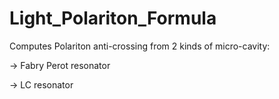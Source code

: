 # Light_Polariton_Formula

Computes Polariton anti-crossing from 2 kinds of micro-cavity:

-> Fabry Perot resonator

-> LC resonator
